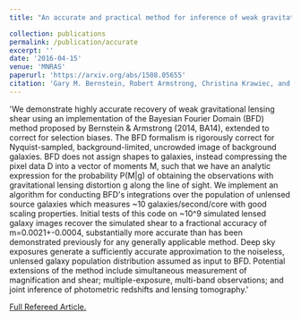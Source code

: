 ```yaml
---
title: "An accurate and practical method for inference of weak gravitational lensing from galaxy images"

collection: publications
permalink: /publication/accurate
excerpt: ''
date: '2016-04-15'
venue: 'MNRAS'
paperurl: 'https://arxiv.org/abs/1508.05655'
citation: 'Gary M. Bernstein, Robert Armstrong, Christina Krawiec, and Marisa C. March. (2016). <i>MNRAS</i> 459, 4467-4484.'
---
```

'We demonstrate highly accurate recovery of weak gravitational lensing shear using an implementation of the Bayesian Fourier Domain (BFD) method proposed by Bernstein & Armstrong (2014, BA14), extended to correct for selection biases. The BFD formalism is rigorously correct for Nyquist-sampled, background-limited, uncrowded image of background galaxies. BFD does not assign shapes to galaxies, instead compressing the pixel data D into a vector of moments M, such that we have an analytic expression for the probability P(M|g) of obtaining the observations with gravitational lensing distortion g along the line of sight. We implement an algorithm for conducting BFD's integrations over the population of unlensed source galaxies which measures ~10 galaxies/second/core with good scaling properties. Initial tests of this code on ~10^9 simulated lensed galaxy images recover the simulated shear to a fractional accuracy of m=0.0021+-0.0004, substantially more accurate than has been demonstrated previously for any generally applicable method. Deep sky exposures generate a sufficiently accurate approximation to the noiseless, unlensed galaxy population distribution assumed as input to BFD. Potential extensions of the method include simultaneous measurement of magnification and shear; multiple-exposure, multi-band observations; and joint inference of photometric redshifts and lensing tomography.'

[Full Refereed Article.](https://academic.oup.com/mnras/article-abstract/459/4/4467/2624033?redirectedFrom=fulltext)
